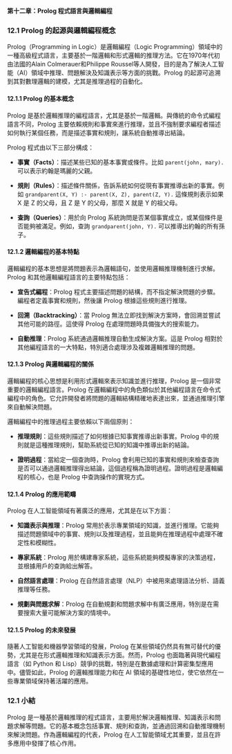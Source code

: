 **第十二章：Prolog 程式語言與邏輯編程**

### 12.1 Prolog 的起源與邏輯編程概念

Prolog（Programming in Logic）是邏輯編程（Logic Programming）領域中的一種高級程式語言，主要基於一階邏輯和形式邏輯的推理方法。它在1970年代初由法國的Alain Colmerauer和Philippe Roussel等人開發，目的是為了解決人工智能（AI）領域中推理、問題解決及知識表示等方面的挑戰。Prolog 的起源可追溯到其對數理邏輯的建模，尤其是推理過程的自動化。

#### 12.1.1 Prolog 的基本概念

Prolog 是基於邏輯推理的編程語言，尤其是基於一階邏輯。與傳統的命令式編程語言不同，Prolog 主要依賴規則和事實來進行推理，並且不強制要求編程者描述如何執行某個任務，而是描述事實和規則，讓系統自動推導出結論。

Prolog 程式由以下三部分構成：

- **事實（Facts）**：描述某些已知的基本事實或條件。比如 `parent(john, mary).` 可以表示約翰是瑪麗的父親。
  
- **規則（Rules）**：描述條件關係，告訴系統如何從現有事實推導出新的事實。例如 `grandparent(X, Y) :- parent(X, Z), parent(Z, Y).` 這條規則表示如果 X 是 Z 的父母，且 Z 是 Y 的父母，那麼 X 就是 Y 的祖父母。

- **查詢（Queries）**：用於向 Prolog 系統詢問是否某個事實成立，或某個條件是否能夠被滿足。例如，查詢 `grandparent(john, Y).` 可以推導出約翰的所有孫子。

#### 12.1.2 邏輯編程的基本特點

邏輯編程的基本思想是將問題表示為邏輯語句，並使用邏輯推理機制進行求解。Prolog 和其他邏輯編程語言的主要特點包括：

- **宣告式編程**：Prolog 程式主要描述問題的結構，而不指定解決問題的步驟。編程者定義事實和規則，然後讓 Prolog 根據這些規則進行推理。
  
- **回溯（Backtracking）**：當 Prolog 無法立即找到解決方案時，會回溯並嘗試其他可能的路徑。這使得 Prolog 在處理問題時具備強大的搜索能力。

- **自動推理**：Prolog 系統通過邏輯推理自動生成解決方案。這是 Prolog 相對於其他編程語言的一大特點，特別適合處理涉及複雜邏輯推理的問題。

#### 12.1.3 Prolog 與邏輯編程的關係

邏輯編程的核心思想是利用形式邏輯來表示知識並進行推理，Prolog 是一個非常重要的邏輯編程語言。Prolog 在邏輯編程中的角色類似於其他編程語言在命令式編程中的角色。它允許開發者將問題的邏輯結構精確地表達出來，並通過推理引擎來自動解決問題。

邏輯編程中的推理過程主要依賴以下兩個原則：

- **推理規則**：這些規則描述了如何根據已知事實推導出新事實。Prolog 中的規則就是這種推理規則，幫助系統從已知的知識中推導出新的結論。

- **證明過程**：當給定一個查詢時，Prolog 會利用已知的事實和規則來檢查查詢是否可以通過邏輯推理得出結論，這個過程稱為證明過程。證明過程是邏輯編程的核心，也是 Prolog 中查詢操作的實現方式。

#### 12.1.4 Prolog 的應用範疇

Prolog 在人工智能領域有著廣泛的應用，尤其是在以下方面：

- **知識表示與推理**：Prolog 常用於表示專業領域的知識，並進行推理。它能夠描述問題領域中的事實、規則以及推理過程，並且能夠在推理過程中處理不確定性和模糊性。

- **專家系統**：Prolog 用於構建專家系統，這些系統能夠模擬專家的決策過程，並根據用戶的查詢給出解答。

- **自然語言處理**：Prolog 在自然語言處理（NLP）中被用來處理語法分析、語義推理等任務。

- **規劃與問題求解**：Prolog 在自動規劃和問題求解中有廣泛應用，特別是在需要搜索大量可能解決方案的情境中。

#### 12.1.5 Prolog 的未來發展

隨著人工智能和機器學習領域的發展，Prolog 在某些領域仍然具有無可替代的優勢，尤其是在形式邏輯推理和知識表示方面。然而，Prolog 也面臨著與現代編程語言（如 Python 和 Lisp）競爭的挑戰，特別是在數據處理和計算密集型應用中。儘管如此，Prolog 的邏輯推理能力和在 AI 領域的基礎性地位，使它依然在一些專業領域保持著活躍的應用。

### 12.1 小結

Prolog 是一種基於邏輯推理的程式語言，主要用於解決邏輯推理、知識表示和問題求解等問題。它的基本概念包括事實、規則和查詢，並通過回溯和自動推理機制來解決問題。作為邏輯編程的代表，Prolog 在人工智能領域尤其重要，並且在許多應用中發揮了核心作用。